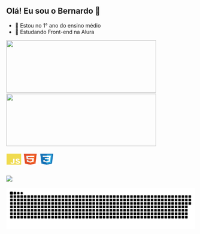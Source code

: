 ## Olá! Eu sou o Bernardo 🐉

- 🔭 Estou no 1° ano do ensino médio
- 🌱 Estudando Front-end na Alura

<div>
<img width="400" height="140em" src="https://github-readme-stats.vercel.app/api?username=BernardoSteffens&show_icons=true&theme=bear&include_all_commits=true&count_private=true"/>
<img width="400" height="140em" src="https://github-readme-stats.vercel.app/api/top-langs/?username=BernardoSteffens&layout=compact&langs_count=5&theme=bear"/> 
</div>
 
<div style="display: inline_block"><br>
  <img align="center" alt="ber-Js" height="30" width="40" src="https://raw.githubusercontent.com/devicons/devicon/master/icons/javascript/javascript-plain.svg">
  <img align="center" alt="ber-HTML" height="30" width="40" src="https://raw.githubusercontent.com/devicons/devicon/master/icons/html5/html5-original.svg">
  <img align="center" alt="ber-CSS" height="30" width="40" src="https://raw.githubusercontent.com/devicons/devicon/master/icons/css3/css3-original.svg">
</div>
  
  ##
  
<div>
     <a href="https://www.instagram.com/bernardo_steffens/" target="_blank"><img src="https://img.shields.io/badge/-Instagram-%23E4405F?style=for-the-badge&logo=instagram&logoColor=white" target="_blank"></a>
<div>

![Snake animation](https://github.com/BernardoSteffens/Bernardosteffens/blob/output/github-contribution-grid-snake.svg)
